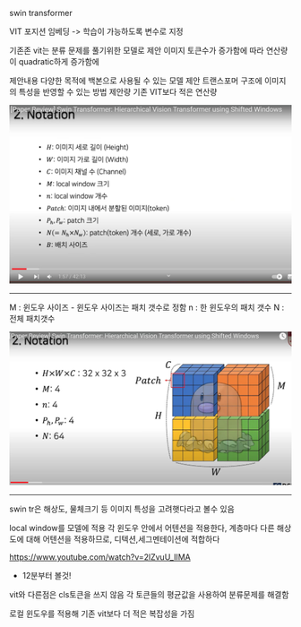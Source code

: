 
swin transformer

VIT 포지션 임베딩
-> 학습이 가능하도록 변수로 지정

기존존 vit는 분류 문제를 풀기위한 모델로 제안
이미지 토큰수가 증가함에 따라 연산량이 quadratic하게 증가함에


제안내용 
다양한 목적에 백본으로 사용될 수 있는 모델 제안
트랜스포머 구조에 이미지의 특성을 반영할 수 있는 방법 제안량
기존 VIT보다 적은 연산량



![](%EC%9D%B4%EB%AF%B8%EC%A7%80/%EB%85%BC%EB%AC%B8/swin_tr/Screenshot%20from%202022-08-08%2014-10-54.png)



----------------
M : 윈도우 사이즈 - 윈도우 사이즈는 패치 갯수로 정함
n : 한 윈도우의 패치 갯수
N : 전체 패치갯수

![](%EC%9D%B4%EB%AF%B8%EC%A7%80/%EB%85%BC%EB%AC%B8/swin_tr/Screenshot%20from%202022-08-08%2014-12-38.png)


--------------------------
swin tr은 
해상도, 물체크기 등 이미지 특성을 고려햇다라고 볼수 있음

local window를 모델에 적용
각 윈도우 안에서 어텐션을 적용한다, 계층마다 다른 해상도에 대해 어텐션을 적용하므로,
디텍션,세그멘테이션에 적합하다

https://www.youtube.com/watch?v=2lZvuU_IIMA
* 12분부터 볼것!


vit와 다른점은 cls토큰을 쓰지 않음
각 토큰들의 평균값을 사용하여 분류문제를 해결함

로컬 윈도우를 적용해 기존 vit보다 더 적은 복잡성을 가짐









